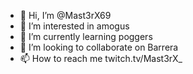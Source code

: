 - 👋 Hi, I’m @Mast3rX69
- 👀 I’m interested in amogus
- 🌱 I’m currently learning poggers
- 💞️ I’m looking to collaborate on Barrera
- 📫 How to reach me twitch.tv/Mast3rX_

<!---
Mast3rX69/Mast3rX69 is a ✨ special ✨ repository because its `README.md` (this file) appears on your GitHub profile.
You can click the Preview link to take a look at your changes.
--->
